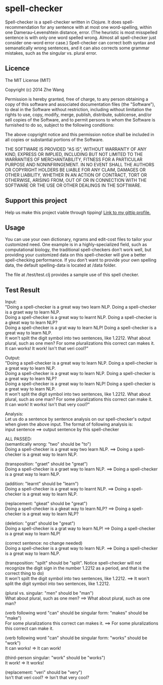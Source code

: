 spell-checker  
======  
Spell-checker is a spell-checker written in Clojure. It does spell-recommendation for any sentence with at most one word-spelling, within one Damerau–Levenshtein distance, error. (The heuristic is most misspelled sentence is with only one word spelled wrong. Almost all spell-checker just consider one-word error case.) Spell-checker can correct both syntax and semanatically wrong sentences, and it can also corrects some grammar mistakes, such as the singular vs. plural error.  
  
Licence  
---  
The MIT License (MIT)  
  
Copyright (c) 2014 Zhe Wang  
  
Permission is hereby granted, free of charge, to any person obtaining a copy of this software and associated documentation files (the "Software"), to deal in the Software without restriction, including without limitation the rights to use, copy, modify, merge, publish, distribute, sublicense, and/or sell copies of the Software, and to permit persons to whom the Software is furnished to do so, subject to the following conditions:  
  
The above copyright notice and this permission notice shall be included in all copies or substantial portions of the Software.  
  
THE SOFTWARE IS PROVIDED "AS IS", WITHOUT WARRANTY OF ANY KIND, EXPRESS OR IMPLIED, INCLUDING BUT NOT LIMITED TO THE WARRANTIES OF MERCHANTABILITY, FITNESS FOR A PARTICULAR PURPOSE AND NONINFRINGEMENT. IN NO EVENT SHALL THE AUTHORS OR COPYRIGHT HOLDERS BE LIABLE FOR ANY CLAIM, DAMAGES OR OTHER LIABILITY, WHETHER IN AN ACTION OF CONTRACT, TORT OR OTHERWISE, ARISING FROM, OUT OF OR IN CONNECTION WITH THE SOFTWARE OR THE USE OR OTHER DEALINGS IN THE SOFTWARE.  
  
Support this project  
---  
Help us make this project viable through tipping! [Link to my gittip profile.](https://www.gittip.com/jw2013/)  
  
Usage  
---  
You can use your own dictionary, ngrams and edit-cost files to tailor your customized need. One example is in a highly-specialized field, such as computational biology, the traditional spell-checkers don't work well, but providing your customized data on this spell-checker will give a better spell-checking performance. If you don't want to provide your own spelling data, the default spelling-data is located at /data folder.  
  
The file at /test/test.clj provides a sample use of this spell checker.  
  
Test Result  
---  
Input:  
"Doing a spell-checker is a great way two learn NLP. Doing a spell-checker is a graet way to learn NLP.  
Doing a spell-checker is a great way to learnt NLP. Doing a spell-checker is a gkeat way to learn NLP?  
Doing a spell-checker is a grat way to learn NLP! Doing a spell-checker is a great way to learn NLP.  
It won't spilt the digit symbol into two sentences, like 1.2212. What about plural, such as one men? For some pluralizations this correct can makes it.  
It can works! It work! Isn't that veri cool?"   
  
Output:  
"Doing a spell-checker is a great way to learn NLP. Doing a spell-checker is a great way to learn NLP.  
Doing a spell-checker is a great way to learn NLP. Doing a spell-checker is a great way to learn NLP?  
Doing a spell-checker is a great way to learn NLP! Doing a spell-checker is a great way to learn NLP.  
It won't split the digit symbol into two sentences, like 1.2212. What about plural, such as one man? For some pluralizations this correct can make it.  
It can work! It works! Isn't that very cool?"  
  
Analysis:  
Let us do a sentence by sentence analysis on our spell-checker's output when given the above input. The format of following analysis is:  
input sentence ==> output sentence by this spell-checker  
  
ALL PASSED:  
(semantically wrong: "two" should be "to")  
Doing a spell-checker is a great way two learn NLP. ==> Doing a spell-checker is a great way to learn NLP.  
  
(transposition: "graet" should be "great")  
Doing a spell-checker is a graet way to learn NLP. ==> Doing a spell-checker is a great way to learn NLP.  
  
(addition: "learnt" should be "learn")  
Doing a spell-checker is a great way to learnt NLP. ==> Doing a spell-checker is a great way to learn NLP.  
  
(replacement: "gkeat" should be "great")  
Doing a spell-checker is a gkeat way to learn NLP? ==> Doing a spell-checker is a great way to learn NLP?   
  
(deletion: "grat" should be "great")  
Doing a spell-checker is a grat way to learn NLP! ==> Doing a spell-checker is a great way to learn NLP!    
  
(correct sentence: no change needed)  
Doing a spell-checker is a great way to learn NLP. ==> Doing a spell-checker is a great way to learn NLP.  
  
(transposition: "spilt" should be "split". Notice spell-checker will not recognize the digit sign in the number 1.2212 as a period, and that is the correct thing to do)  
It won't spilt the digit symbol into two sentences, like 1.2212. ==> It won't split the digit symbol into two sentences, like 1.2212.  
  
(plural vs. singular: "men" should be "man")  
What about plural, such as one men? ==> What about plural, such as one man?  
  
(verb following word "can" should be singular form: "makes" should be "make")  
For some pluralizations this correct can makes it. ==> For some pluralizations this correct can make it.  
  
(verb following word "can" should be singular form: "works" should be "work")  
It can works! => It can work!  
  
(third-person singular: "work" should be "works")  
It work! => It works!  
  
(replacement: "veri" should be "very")  
Isn't that veri cool? => Isn't that very cool?  

